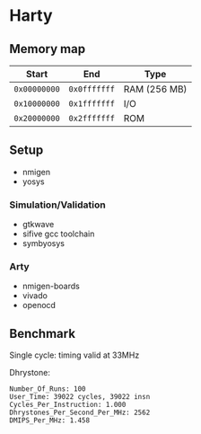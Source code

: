 # Harty

## Memory map

Start|End|Type
---|---|---
`0x00000000` | `0x0fffffff` | RAM (256 MB)
`0x10000000` | `0x1fffffff` | I/O
`0x20000000` | `0x2fffffff` | ROM

## Setup

- nmigen
- yosys

### Simulation/Validation

- gtkwave
- sifive gcc toolchain
- symbyosys

### Arty

- nmigen-boards
- vivado
- openocd

## Benchmark

Single cycle: timing valid at 33MHz

Dhrystone:
```
Number_Of_Runs: 100
User_Time: 39022 cycles, 39022 insn
Cycles_Per_Instruction: 1.000
Dhrystones_Per_Second_Per_MHz: 2562
DMIPS_Per_MHz: 1.458
```
